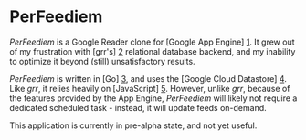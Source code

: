 PerFeediem
==========

*PerFeediem* is a Google Reader clone for [Google App Engine] [1]. It grew out of my frustration with [grr's] [2] relational database backend, and my inability to optimize it beyond (still) unsatisfactory results. 

_PerFeediem_ is written in [Go] [3], and uses the [Google Cloud Datastore] [4]. Like _grr_, it relies heavily on [JavaScript] [5]. However, unlike _grr_, because of the features provided by the App Engine, _PerFeediem_ will likely not require a dedicated scheduled task - instead, it will update feeds on-demand.

This application is currently in pre-alpha state, and not yet useful.

  [1]: https://developers.google.com/appengine/
  [2]: https://github.com/melllvar/grr/
  [3]: http://golang.org/
  [4]: https://developers.google.com/datastore/
  [5]: http://en.wikipedia.org/wiki/JavaScript